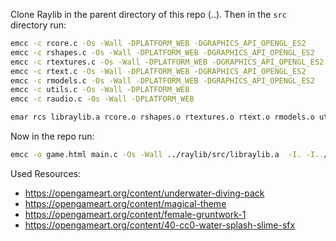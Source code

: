 Clone Raylib in the parent directory of this repo (..). Then in the `src`
directory run:

```sh
emcc -c rcore.c -Os -Wall -DPLATFORM_WEB -DGRAPHICS_API_OPENGL_ES2
emcc -c rshapes.c -Os -Wall -DPLATFORM_WEB -DGRAPHICS_API_OPENGL_ES2
emcc -c rtextures.c -Os -Wall -DPLATFORM_WEB -DGRAPHICS_API_OPENGL_ES2
emcc -c rtext.c -Os -Wall -DPLATFORM_WEB -DGRAPHICS_API_OPENGL_ES2
emcc -c rmodels.c -Os -Wall -DPLATFORM_WEB -DGRAPHICS_API_OPENGL_ES2
emcc -c utils.c -Os -Wall -DPLATFORM_WEB
emcc -c raudio.c -Os -Wall -DPLATFORM_WEB

emar rcs libraylib.a rcore.o rshapes.o rtextures.o rtext.o rmodels.o utils.o raudio.o
```

Now in the repo run:
```sh
emcc -o game.html main.c -Os -Wall ../raylib/src/libraylib.a  -I. -I../raylib/src -L. -L../raylib/src/libraylib.a -s USE_GLFW=3 -s TOTAL_MEMORY=67108864 -s -s ALLOW_MEMORY_GROWTH=1 -s FORCE_FILESYSTEM=1 --shell-file ../raylib/src/minshell.html -DPLATFORM_WEB --preload-file assets
```

Used Resources: 
- https://opengameart.org/content/underwater-diving-pack
- https://opengameart.org/content/magical-theme
- https://opengameart.org/content/female-gruntwork-1
- https://opengameart.org/content/40-cc0-water-splash-slime-sfx
